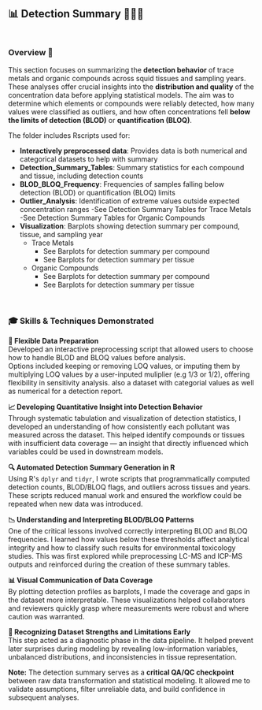 ## 📊 Detection Summary 📁🧪🦑 <br><br>

### Overview 🎯 <br>
This section focuses on summarizing the **detection behavior** of trace metals and organic compounds across squid tissues and sampling years. These analyses offer crucial insights into the **distribution and quality** of the concentration data before applying statistical models. The aim was to determine which elements or compounds were reliably detected, how many values were classified as outliers, and how often concentrations fell **below the limits of detection (BLOD)** or **quantification (BLOQ)**.

The folder includes Rscripts used for: 
- **Interactively preprocessed data**: Provides data is both numerical and categorical datasets to help with summary
- **Detection_Summary_Tables**: Summary statistics for each compound and tissue, including detection counts  
- **BLOD_BLOQ_Frequency**: Frequencies of samples falling below detection (BLOD) or quantification (BLOQ) limits  
- **Outlier_Analysis**: Identification of extreme values outside expected concentration ranges
    -See Detection Summary Tables for Trace Metals
    -See Detection Summary Tables for Organic Compounds 
- **Visualization**: Barplots showing detection summary per compound, tissue, and sampling year
    - Trace Metals
      - See Barplots for detection summary per compound
      - See Barplots for detection summary per tissue
    - Organic Compounds
       - See Barplots for detection summary per compound
       - See Barplots for detection summary per tissue

<br>

### 🎓 Skills & Techniques Demonstrated <br>

**🧼 Flexible Data Preparation**  
Developed an interactive preprocessing script that allowed users to choose how to handle BLOD and BLOQ values before analysis.  
Options included keeping or removing LOQ values, or imputing them by multiplying LOQ values by a user-inputed muliplier (e.g 1/3 or 1/2), offering flexibility in sensitivity analysis. also a dataset with categorial values as well as numerical for a detection report.


**📈 Developing Quantitative Insight into Detection Behavior**  
Through systematic tabulation and visualization of detection statistics, I developed an understanding of how consistently each pollutant was measured across the dataset. This helped identify compounds or tissues with insufficient data coverage — an insight that directly influenced which variables could be used in downstream models. <br>

**🔍 Automated Detection Summary Generation in R**  
Using R's `dplyr` and `tidyr`, I wrote scripts that programmatically computed detection counts, BLOD/BLOQ flags, and outliers across tissues and years. These scripts reduced manual work and ensured the workflow could be repeated when new data was introduced. <br>

**📉 Understanding and Interpreting BLOD/BLOQ Patterns**  
One of the critical lessons involved correctly interpreting BLOD and BLOQ frequencies. I learned how values below these thresholds affect analytical integrity and how to classify such results for environmental toxicology studies. This was first explored while preprocessing LC-MS and ICP-MS outputs and reinforced during the creation of these summary tables. <br>

**📊 Visual Communication of Data Coverage**  
By plotting detection profiles as barplots, I made the coverage and gaps in the dataset more interpretable. These visualizations helped collaborators and reviewers quickly grasp where measurements were robust and where caution was warranted. <br>

**🧠 Recognizing Dataset Strengths and Limitations Early**  
This step acted as a diagnostic phase in the data pipeline. It helped prevent later surprises during modeling by revealing low-information variables, unbalanced distributions, and inconsistencies in tissue representation. <br>

**Note:** The detection summary serves as a **critical QA/QC checkpoint** between raw data transformation and statistical modeling. It allowed me to validate assumptions, filter unreliable data, and build confidence in subsequent analyses.
